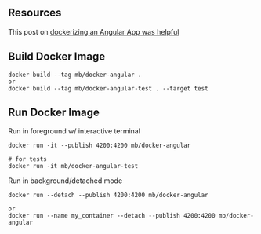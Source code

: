 
## Resources
This post on [dockerizing an Angular App was helpful](https://mherman.org/blog/dockerizing-an-angular-app/)  

## Build Docker Image
```
docker build --tag mb/docker-angular .
or
docker build --tag mb/docker-angular-test . --target test
```

## Run Docker Image
Run in foreground w/ interactive terminal
```
docker run -it --publish 4200:4200 mb/docker-angular

# for tests
docker run -it mb/docker-angular-test
```

Run in background/detached mode
```
docker run --detach --publish 4200:4200 mb/docker-angular 

or 
docker run --name my_container --detach --publish 4200:4200 mb/docker-angular
```